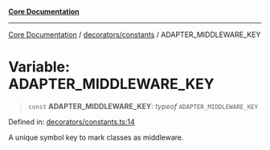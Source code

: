 [**Core Documentation**](../../../README.md)

***

[Core Documentation](../../../README.md) / [decorators/constants](../README.md) / ADAPTER\_MIDDLEWARE\_KEY

# Variable: ADAPTER\_MIDDLEWARE\_KEY

> `const` **ADAPTER\_MIDDLEWARE\_KEY**: *typeof* `ADAPTER_MIDDLEWARE_KEY`

Defined in: [decorators/constants.ts:14](https://github.com/stonemjs/core/blob/3581a30de158e951ead319c3cc6abead0be9639f/src/decorators/constants.ts#L14)

A unique symbol key to mark classes as middleware.

